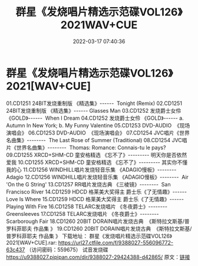 ﻿---
title: 群星《发烧唱片精选示范碟VOL126》2021WAV+CUE
date: 2022-03-17 07:40:36
categories: 试音碟、非卖品、发烧碟
tags: 纯音雅乐
---
# 群星《发烧唱片精选示范碟VOL126》2021[WAV+CUE]

01.CD1251 24BIT发烧重制版 《精选集》------  Tonight
(Remix)
02.CD1251 24BIT发烧重制版 《精选集》------ Glasses Man
03.CD1252 发烧爵士女伶 《GOLD》------  When I Dream
04.CD1252 发烧爵士女伶 《GOLD》------ a. Autumn In New York; b. My Funny
Valentine
05.CD1253 DVD-AUDIO  《现场演唱会》
06.CD1253 DVD-AUDIO  《现场演唱会》
07.CD1254 JVC唱片《世界名曲集》--------  The Last Rose of
Summer (Traditional)
08.CD1254 JVC唱片《世界名曲集》--------  Thomas: Romance:
Connais-tu le pays?
09.CD1255 XRCD+SHM-CD 童安格精选 《忘不了》--------- 明天你是否依然爱我
10.CD1255 XRCD+SHM-CD 童安格精选 《忘不了》--------- 其实你不懂我的心
11.CD1256 WINDHILL唱片发烧轻音乐集 《ADAGIO慢板》--------
Adagio
12.CD1256 WINDHILL唱片发烧轻音乐集 《ADAGIO慢板》--------  Air
'On the G String'
13.CD1257 RR唱片发烧古典 《三棱镜》--------  San Francisco
River
14.CD1259 HDCD 格莱美大奖得主 爵士乐《了无情趣》------  Love Is
Where
15.CD1259 HDCD 格莱美大奖得主 爵士乐《了无情趣》------  Playing
With Fire
16.CD1258 TELARC发烧唱片 《冬夜爵士》--------
Greensleeves
17.CD1258 TELARC发烧唱片 《冬夜爵士》--------  Scarborough
Fair
18.CD1260 20BIT DORAIN唱片发烧古典  《斯特拉文斯基/普罗科菲耶夫 作品集
》
19.CD1260 20BIT DORAIN唱片发烧古典  《斯特拉文斯基/普罗科菲耶夫 作品集
》
下载地址：
群星《发烧唱片精选示范碟VOL126》2021[WAV+CUE].rar: https://url27.ctfile.com/f/9388027-556096772-63c437
（访问密码：559675）
试音发烧碟
https://u9388027.pipipan.com/dir/9388027-29424388-d42865/
原文：[链接](https://blog.sina.com.cn/s/blog_1647c7e7601030w8q.html)